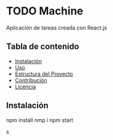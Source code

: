 # TODO Machine

Aplicación de tareas creada con React.js

## Tabla de contenido

- [Instalación](#instalación)
- [Uso](#uso)
- [Estructura del Proyecto](#estructura-del-proyecto)
- [Contribución](#contribución)
- [Licencia](#licencia)

## Instalación

npm install
nmp i
npm start

s
